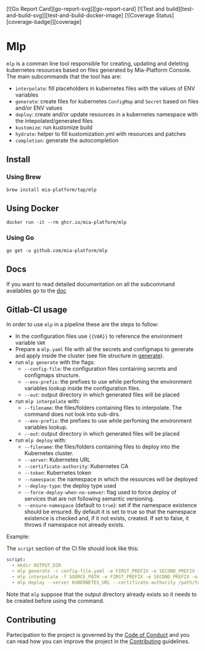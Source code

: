 [![Go Report Card][go-report-svg]][go-report-card]
[![Test and build][test-and-build-svg]][test-and-build-docker-image]
[![Coverage Status][coverage-badge]][coverage]

# Mlp

`mlp` is a comman line tool responsible for creating, updating and deleting kubernetes resources based on files
generated by Mia-Platform Console.  
The main subcommands that the tool has are:

- `interpolate`: fill placeholders in kubernetes files with the values of ENV variables
- `generate`: create files for kubernetes `ConfigMap` and `Secret` based on files and/or ENV values
- `deploy`: create and/or update resources in a kubernetes namespace with the intepolated/generated files
- `kustomize`: run kustomize build
- `hydrate`: helper to fill kustomization.yml with resources and patches
- `completion`: generate the autocompletion

## Install

### Using Brew

```
brew install mia-platform/tap/mlp
```

## Using Docker

```
docker run -it --rm ghcr.io/mia-platform/mlp
```

### Using Go

```
go get -u github.com/mia-platform/mlp
```

## Docs

If you want to read detailed documentation on all the subcommand availables go to the [doc](./docs)

## Gitlab-CI usage

In order to use `mlp` in a pipeline these are the steps to follow:

- In the configuration files use `{{VAR}}` to reference the environment variable `VAR`
- Prepare a `mlp.yaml` file with all the secrets and configmaps to generate and apply inside the cluster (see file structure in [generate](./docs/generate.md)).
- run `mlp generate` with the flags:
  - `--config-file`: the configuration files containing secrets and configmaps structure.
  - `--env-prefix`: the prefixes to use while perfoming the environment variables lookup inside the configuration files.
  - `--out`: output directory in which generated files will be placed
- run `mlp interpolate` with:
  - `--filename`: the files/folders containing files to interpolate. The command does not look into sub-dirs.
  - `--env-prefix`: the prefixes to use while perfoming the environment variables lookup.
  - `--out`: output directory in which generated files will be placed
- run `mlp deploy` with:
  - `--filename`: the files/folders containing files to deploy into the Kubernetes cluster.
  - `--server`: Kubernetes URL
  - `--certificate-authority`: Kubernetes CA 
  - `--token`: Kubernetes token
  - `--namespace`: the namespace in which the resources will be deployed
  - `--deploy-type`: the deploy type used
  - `--force-deploy-when-no-semver`: flag used to force deploy of services that are not following semantic versioning.
  - `--ensure-namespace` (default to `true`): set if the namespace existence should be ensured. By default it is set to true so that the namespace existence is checked and, if it not exists, created. If set to false, it throws if namespace not already exists.

Example:

The `script` section of the CI file should look like this:

```yaml
script:
  - mkdir OUTPUT_DIR
  - mlp generate -c config-file.yaml -e FIRST_PREFIX -e SECOND_PREFIX -o OUTPUT_DIR
  - mlp interpolate -f SOURCE_PATH -e FIRST_PREFIX -e SECOND_PREFIX -o OUTPUT_DIR
  - mlp deploy --server KUBERNETES_URL --certificate-authority /path/to/kubernetes/ca.pem --token KUBERNETES_TOKEN -f OUTPUT_DIR -n KUBERNETES_NAMESPACE --deploy-type DEPLOY_TYPE --force-deploy-when-no-semver=FORCE_DEPLOY_WHEN_NO_SEMVER
```

Note that `mlp` suppose that the output directory already exists so it needs to be created before using the command.

## Contributing

Partecipation to the project is governed by the [Code of Conduct](./CODE_OF_CONDUCT.md) and you can read
how you can improve the project in the [Contributing](./CONTRIBUTING.md) guidelines.
